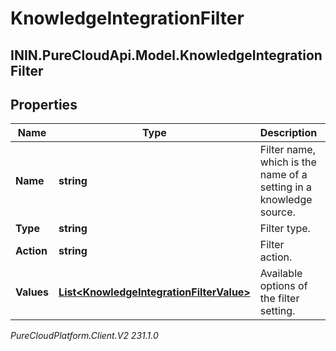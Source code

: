 # KnowledgeIntegrationFilter

## ININ.PureCloudApi.Model.KnowledgeIntegrationFilter

## Properties

|Name | Type | Description | Notes|
|------------ | ------------- | ------------- | -------------|
| **Name** | **string** | Filter name, which is the name of a setting in a knowledge source. | [optional] |
| **Type** | **string** | Filter type. | [optional] |
| **Action** | **string** | Filter action. | [optional] |
| **Values** | [**List&lt;KnowledgeIntegrationFilterValue&gt;**](KnowledgeIntegrationFilterValue) | Available options of the filter setting. | [optional] |



_PureCloudPlatform.Client.V2 231.1.0_
